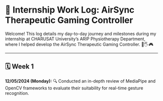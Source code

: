 # 📝 Internship Work Log: AirSync Therapeutic Gaming Controller

Welcome! This log details my day-to-day journey and milestones during my internship at CHARUSAT University’s ARIP Physiotherapy Department, where I helped develop the AirSync Therapeutic Gaming Controller. 🚀🖐️🎮

---


## 🗓️ Week 1

**12/05/2024 (Monday):**
🔍 Conducted an in-depth review of MediaPipe and OpenCV frameworks to evaluate their suitability for real-time gesture recognition.
